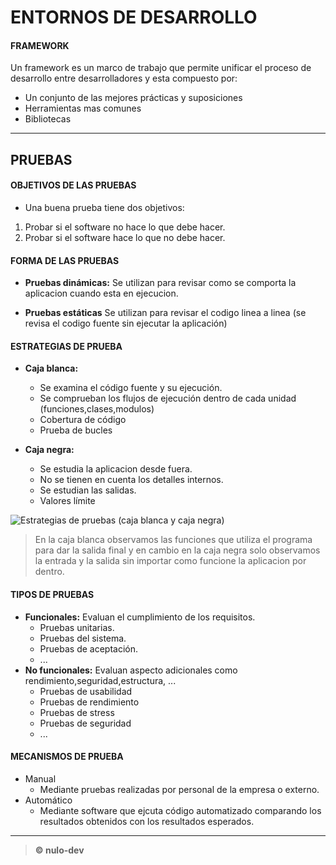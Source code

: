 # ENTORNOS DE DESARROLLO

####  FRAMEWORK

Un framework es un marco de trabajo que permite unificar el proceso de desarrollo entre desarrolladores y esta compuesto por:


- Un conjunto de las mejores prácticas y suposiciones
- Herramientas mas comunes
- Bibliotecas


------------




## PRUEBAS

####  OBJETIVOS DE LAS PRUEBAS

- Una buena prueba tiene dos objetivos:
1.  Probar si el software no hace lo que debe hacer.
2.  Probar si el software hace lo que no debe hacer.

#### FORMA DE LAS PRUEBAS

- **Pruebas dinámicas:** Se utilizan para revisar como se comporta la aplicacion cuando esta en ejecucion.

- **Pruebas estáticas** Se utilizan para revisar el codigo linea a linea (se revisa el codigo fuente sin ejecutar la aplicación)


#### ESTRATEGIAS DE PRUEBA

- **Caja blanca:** 
	- Se examina el código fuente y su ejecución.
	- Se comprueban los flujos de ejecución dentro de cada unidad (funciones,clases,modulos)
	- Cobertura de código
	- Prueba de bucles

- **Caja negra:** 
	- Se estudia la aplicacion desde fuera.
	- No se tienen en cuenta los detalles internos.
	- Se estudian las salidas.
	- Valores límite


![Estrategias de pruebas (caja blanca y caja negra)](http://jamj2000.github.io/entornosdesarrollo/3/assets/caja_blanca-caja_negra.png "Estrategias de pruebas (caja blanca y caja negra)")

> En la caja blanca observamos las funciones que utiliza el programa para dar la salida final y en cambio en la caja negra solo observamos la entrada y la salida sin importar como funcione la aplicacion por dentro.

####  TIPOS DE PRUEBAS

- **Funcionales:** Evaluan el cumplimiento de los requisitos.
	- Pruebas unitarias.
	- Pruebas del sistema.
	- Pruebas de aceptación.
	- ...
- **No funcionales:** Evaluan aspecto adicionales como rendimiento,seguridad,estructura, ...
	- Pruebas de usabilidad
	- Pruebas de rendimiento
	- Pruebas de stress
	- Pruebas de seguridad
	- ...

#### MECANISMOS DE PRUEBA

- Manual
	- Mediante pruebas realizadas por personal de la empresa o externo.
- Automático
	- Mediante software que ejcuta código automatizado comparando los resultados obtenidos con los resultados esperados.

------------



> **&copy; nulo-dev**

